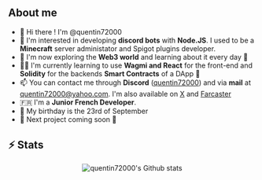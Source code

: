 ## About me
- 👋 Hi there ! I'm @quentin72000
- 👀 I'm interested in developing **discord bots** with **Node.JS**. I used to be a **Minecraft** server administator and Spigot plugins developer. 
- 🌱 I'm now exploring the **Web3 world** and learning about it every day 🚀
- 🧑‍🎓 I'm currently learning to use **Wagmi and React** for the front-end and **Solidity** for the backends __Smart Contracts__ of a DApp 🤝
- 📫 You can contact me through **Discord** ([quentin72000](https://discord.com/users/611938209366016000)) and via **mail** at [quentin72000@yahoo.com](mailto:quentin72000@yahoo.com). I'm also available on [X](https://x.com/quentin72000_) and [Farcaster](https://warpcast.com/quentin72000)
- 🇫🇷 I'm a **Junior French Developer**.
- 🎂 My birthday is the 23rd of September
- 🎈 Next project coming soon 👀

## ⚡ Stats
<p align="center">

  <img src="https://github-readme-stats-ten-gilt.vercel.app/api?username=quentin72000&theme=tokyonight&show_icons=true&include_all_commits=true" alt="quentin72000's Github stats">
</p>

